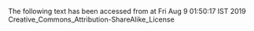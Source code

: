 The following text has been accessed from at Fri Aug 9 01:50:17 IST 2019
Creative_Commons_Attribution-ShareAlike_License
